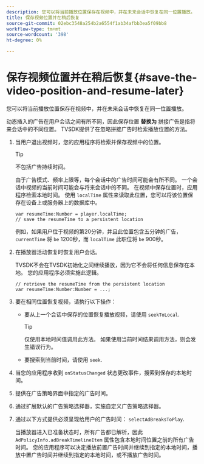 ```yaml
---
description: 您可以将当前播放位置保存在视频中，并在未来会话中恢复在同一位置播放。
title: 保存视频位置并在稍后恢复
source-git-commit: 02ebc3548a254b2a6554f1ab34afbb3ea5f09bb8
workflow-type: tm+mt
source-wordcount: '398'
ht-degree: 0%

---
```


# 保存视频位置并在稍后恢复{#save-the-video-position-and-resume-later}

您可以将当前播放位置保存在视频中，并在未来会话中恢复在同一位置播放。

动态插入的广告在用户会话之间有所不同，因此保存位置 **替换为** 拼接广告是指将来会话中的不同位置。 TVSDK提供了在忽略拼接广告时检索播放位置的方法。

1. 当用户退出视频时，您的应用程序将检索并保存视频中的位置。

   >[!TIP]
   >
   >不包括广告持续时间。

   由于广告模式、频率上限等，每个会话中的广告时间可能会有所不同。 一个会话中视频的当前时间可能会与将来会话中的不同。 在视频中保存位置时，应用程序检索本地时间。 使用 `localTime` 属性来读取此位置，您可以将该位置保存在设备上或服务器上的数据库中。

   ```
   var resumeTime:Number = player.localTime; 
   // save the resumeTime to a persistent location
   ```

   例如，如果用户位于视频的第20分钟，并且此位置包含五分钟的广告， `currentTime` 将 `be` 1200秒，而 `localTime` 此职位将 `be` 900秒。

1. 在播放器活动恢复时恢复用户会话。

   TVSDK不会在TVSDK初始化之间继续播放，因为它不会将任何信息保存在本地。 您的应用程序必须实施此逻辑。

   ```
   // retrieve the resumeTime from the persistent location 
   var resumeTime:Number:Number = ...;
   ```

1. 要在相同位置恢复视频，请执行以下操作：

   * 要从上一个会话中保存的位置恢复播放视频，请使用 `seekToLocal`.

     >[!TIP]
     >
     >仅使用本地时间值调用此方法。 如果使用当前时间结果调用方法，则会发生错误行为。

   * 要搜索到当前时间，请使用 `seek`.

1. 当您的应用程序收到 `onStatusChanged` 状态更改事件，搜索到保存的本地时间。
1. 提供在广告策略界面中指定的广告时间。
1. 通过扩展默认的广告策略选择器，实施自定义广告策略选择器。
1. 通过以下方式提供必须呈现给用户的广告时间： `selectAdBreaksToPlay`.

   当播放器进入已准备状态时，所有广告都已解析，因此 `AdPolicyInfo.adBreakTimelineItem` 属性包含本地时间位置之前的所有广告时间。 您的应用程序可以决定播放前置广告时间并继续到指定的本地时间，播放中置广告时间并继续到指定的本地时间，或不播放广告时间。
